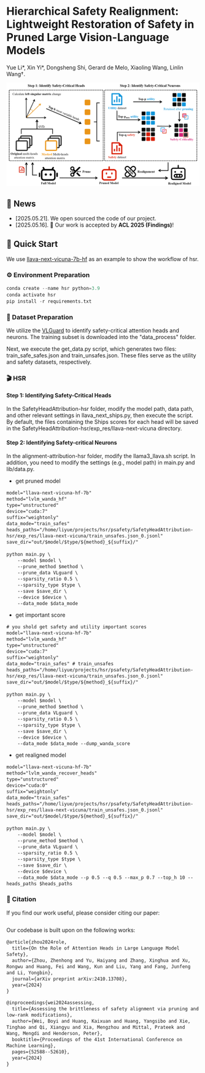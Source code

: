 # Hierarchical Safety Realignment: Lightweight Restoration of Safety in Pruned Large Vision-Language Models

Yue Li*, Xin Yi*, Dongsheng Shi, Gerard de Melo, Xiaoling Wang, Linlin Wang†.

![hsr.png](resource/hsr.png)

## 🔔 News

- \[2025.05.21\]. We open sourced the code of our project.
- \[2025.05.16\]. 🎉 Our work is accepted by **ACL 2025 (Findings)**! 

## 🚀 Quick Start

We use [llava-next-vicuna-7b-hf](https://modelscope.cn/models/llava-hf/llava-v1.6-vicuna-7b-hf) as an example to show the workflow of hsr.

### ⚙️ Environment Preparation

```python
conda create --name hsr python=3.9
conda activate hsr
pip install -r requirements.txt
```

### 📂 Dataset Preparation

We utilize the [VLGuard](https://huggingface.co/datasets/ys-zong/VLGuard) to identify safety-critical attention heads and neurons. The training subset is downloaded into the "data_process" folder.

Next, we execute the get_data.py script, which generates two files: train_safe_safes.json and train_unsafes.json. These files serve as the utility and safety datasets, respectively.

### 🎬 HSR

#### Step 1: Identifying Safety-Critical Heads

In the SafetyHeadAttribution-hsr folder, modify the model path, data path, and other relevant settings in llava_next_ships.py, then execute the script. By default, the files containing the Ships scores for each head will be saved in the SafetyHeadAttribution-hsr/exp_res/llava-next-vicuna directory.

#### Step 2: Identifying Safety-critical Neurons

In the alignment-attribution-hsr folder, modify the llama3_llava.sh script. In addition, you need to modify the settings (e.g., model path) in main.py and lib/data.py.

- get pruned model
```
model="llava-next-vicuna-hf-7b"
method="lvlm_wanda_hf"
type="unstructured"
device="cuda:7"
suffix="weightonly"
data_mode="train_safes"
heads_paths="/home/liyue/projects/hsr/psafety/SafetyHeadAttribution-hsr/exp_res/llava-next-vicuna/train_unsafes.json_0.jsonl"
save_dir="out/$model/$type/${method}_${suffix}/"

python main.py \
    --model $model \
    --prune_method $method \
    --prune_data VLguard \
    --sparsity_ratio 0.5 \
    --sparsity_type $type \
    --save $save_dir \
    --device $device \
    --data_mode $data_mode 
```

- get important score
```
# you shold get safety and utility important scores
model="llava-next-vicuna-hf-7b"
method="lvlm_wanda_hf"
type="unstructured"
device="cuda:7"
suffix="weightonly"
data_mode="train_safes" # train_unsafes
heads_paths="/home/liyue/projects/hsr/psafety/SafetyHeadAttribution-hsr/exp_res/llava-next-vicuna/train_unsafes.json_0.jsonl"
save_dir="out/$model/$type/${method}_${suffix}/"

python main.py \
    --model $model \
    --prune_method $method \
    --prune_data VLguard \
    --sparsity_ratio 0.5 \
    --sparsity_type $type \
    --save $save_dir \
    --device $device \
    --data_mode $data_mode --dump_wanda_score
```
- get realigned model
```
model="llava-next-vicuna-hf-7b"
method="lvlm_wanda_recover_heads"
type="unstructured"
device="cuda:0"
suffix="weightonly"
data_mode="train_safes"
heads_paths="/home/liyue/projects/hsr/psafety/SafetyHeadAttribution-hsr/exp_res/llava-next-vicuna/train_unsafes.json_0.jsonl"
save_dir="out/$model/$type/${method}_${suffix}/"

python main.py \
    --model $model \
    --prune_method $method \
    --prune_data VLguard \
    --sparsity_ratio 0.5 \
    --sparsity_type $type \
    --save $save_dir \
    --device $device \
    --data_mode $data_mode --p 0.5 --q 0.5 --max_p 0.7 --top_h 10 --heads_paths $heads_paths
```

### 📜 Citation
If you find our work useful, please consider citing our paper:
```

```

Our codebase is built upon on the following works:
```
@article{zhou2024role,
  title={On the Role of Attention Heads in Large Language Model Safety},
  author={Zhou, Zhenhong and Yu, Haiyang and Zhang, Xinghua and Xu, Rongwu and Huang, Fei and Wang, Kun and Liu, Yang and Fang, Junfeng and Li, Yongbin},
  journal={arXiv preprint arXiv:2410.13708},
  year={2024}
}
```
```
@inproceedings{wei2024assessing,
  title={Assessing the brittleness of safety alignment via pruning and low-rank modifications},
  author={Wei, Boyi and Huang, Kaixuan and Huang, Yangsibo and Xie, Tinghao and Qi, Xiangyu and Xia, Mengzhou and Mittal, Prateek and Wang, Mengdi and Henderson, Peter},
  booktitle={Proceedings of the 41st International Conference on Machine Learning},
  pages={52588--52610},
  year={2024}
}
```
